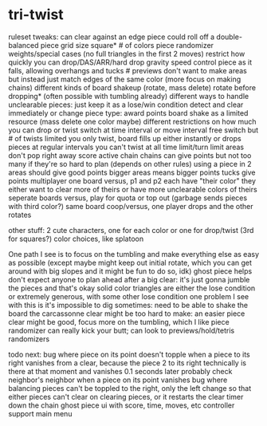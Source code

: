 # tri-twist
ruleset tweaks:
	can clear against an edge
	piece could roll off a double-balanced piece
	grid size
	square*
	# of colors
	piece randomizer weights/special cases (no full triangles in the first 2 moves)
	restrict how quickly you can drop/DAS/ARR/hard drop
	gravity speed
	control piece as it falls, allowing overhangs and tucks
	# previews
	don't want to make areas but instead just match edges of the same color (more focus on making chains)
	different kinds of board shakeup (rotate, mass delete)
	rotate before dropping* (often possible with tumbling already)
	different ways to handle unclearable pieces:
		just keep it as a lose/win condition
		detect and clear immediately or change piece type: award points
		board shake as a limited resource (mass delete one color maybe)
	different restrictions on how much you can drop or twist
		switch at time interval or move interval
		free switch but # of twists limited
		you only twist, board fills up either instantly or drops pieces at regular intervals
		you can't twist at all
	time limit/turn limit
	areas don't pop right away
	score
		active chain
		chains can give points but not too many if they're so hard to plan (depends on other rules)
		using a piece in 2 areas should give good points
		bigger areas means bigger points
		tucks give points
multiplayer
	one board versus, p1 and p2 each have "their color"
		they either want to clear more of theirs or have more unclearable colors of theirs
	seperate boards versus, play for quota or top out (garbage sends pieces with third color?)
	same board coop/versus, one player drops and the other rotates

other stuff:
2 cute characters, one for each color or one for drop/twist (3rd for squares?)
color choices, like splatoon

One path I see is to focus on the tumbling and make everything else as easy as possible (except maybe might keep out initial rotate, which you can get around with big slopes and it might be fun to do so, idk)
	ghost piece helps
	don't expect anyone to plan ahead after a big clear: it's just gonna jumble the pieces and that's okay
	solid color triangles are either the lose condition or extremely generous, with some other lose condition
	one problem I see with this is it's impossible to dig sometimes: need to be able to shake the board
	the carcassonne clear might be too hard to make: an easier piece clear might be good, focus more on the tumbling, which I like
	piece randomizer can really kick your butt; can look to previews/hold/tetris randomizers

todo next:
	bug where piece on its point doesn't topple when a piece to its right vanishes from a clear, because the piece 2 to its right technically is there at that moment and vanishes 0.1 seconds later
		probably check neighbor's neighbor when a piece on its point vanishes
	bug where balancing pieces can't be toppled to the right, only the left
	change so that either pieces can't clear on clearing pieces, or it restarts the clear timer down the chain
	ghost piece
	ui with score, time, moves, etc
	controller support
	main menu
